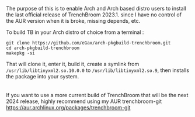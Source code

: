 The purpose of this is to enable Arch and Arch based distro users to install the last official release of TrenchBroom 2023.1. since I have no control of the AUR version when it is broke, missing depends, etc.

To build TB in your Arch distro of choice from a terminal :

`git clone https://github.com/eGax/arch-pkgbuild-trenchbroom.git`<br>
`cd arch-pkgbuild-trenchbroom`<br>
`makepkg -si`<br>


That will clone it, enter it, build it, create a symlink from `/usr/lib/libtinyxml2.so.10.0.0` to `/usr/lib/libtinyxml2.so.9`, then installs the package into your system.<br>
<br>
<br>
If you want to use a more current build of TrenchBroom that will be the next 2024 release, highly recommend using my AUR trenchbroom-git https://aur.archlinux.org/packages/trenchbroom-git 
